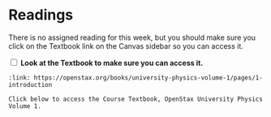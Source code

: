 # Readings

There is no assigned reading for this week, but you should make sure you click on the Textbook link on the Canvas sidebar so you can access it.

<label><input type="checkbox" id="week01_reading1" class="box"> **Look at the Textbook to make sure you can access it.** </input></label> 

```{card} OpenStax University Physics Volume 1
:link: https://openstax.org/books/university-physics-volume-1/pages/1-introduction

Click below to access the Course Textbook, OpenStax University Physics Volume 1.
```